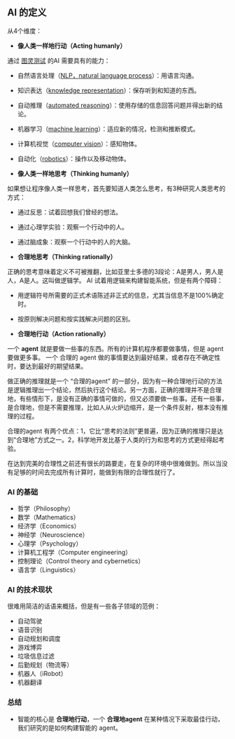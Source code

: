 ## AI 的定义

从4个维度：

- **像人类一样地行动（Acting humanly）**

通过 [图灵测试](http://baike.baidu.com/item/%E5%9B%BE%E7%81%B5%E6%B5%8B%E8%AF%95) 的AI 需要具有的能力：
 - 自然语言处理（[NLP，natural language process](https://en.wikipedia.org/wiki/Natural_language_processing)）：用语言沟通。
 - 知识表达（[knowledge representation](https://en.wikipedia.org/wiki/Knowledge_representation_and_reasoning)）：保存听到和知道的东西。
 - 自动推理（[automated reasoning](https://en.wikipedia.org/wiki/Automated_reasoning)）：使用存储的信息回答问题并得出新的结论。
 - 机器学习（[machine learning](https://en.wikipedia.org/wiki/Machine_learning)）：适应新的情况，检测和推断模式。
 - 计算机视觉（[computer vision](https://en.wikipedia.org/wiki/Computer_vision)）：感知物体。
 - 自动化（[robotics](https://en.wikipedia.org/wiki/Robotics)）：操作以及移动物体。

- **像人类一样地思考（Thinking humanly）**

如果想让程序像人类一样思考，首先要知道人类怎么思考，有3种研究人类思考的方式：
 - 通过反思：试着回想我们曾经的想法。
 - 通过心理学实验：观察一个行动中的人。
 - 通过脑成象：观察一个行动中的人的大脑。

- **合理地思考（Thinking rationally）**

正确的思考意味着定义不可被推翻，比如亚里士多德的3段论：A是男人，男人是人，A是人。这叫做逻辑学。
AI 试着用逻辑来构建智能系统，但是有两个障碍：

 - 用逻辑符号所需要的正式术语陈述非正式的信息，尤其当信息不是100%确定时。
 - 按原则解决问题和按实践解决问题的区别。

- **合理地行动（Action rationally）**

一个 **agent** 就是要做一些事的东西。所有的计算机程序都要做事情，但是 agent 要做更多事。
一个 合理的 agent 做的事情要达到最好结果，或者存在不确定性时，要达到最好的期望结果。

做正确的推理就是一个 “合理的agent” 的一部分，因为有一种合理地行动的方法是逻辑推理出一个结论，然后执行这个结论。另一方面，正确的推理并不是合理地，有些情形下，是没有正确的事情可做的，但又必须要做一些事。还有一些事，是合理地，但是不需要推理，比如人从火炉边缩开，是一个条件反射，根本没有推理的过程。

合理的agent 有两个优点：1，它比“思考的法则”更普遍，因为正确的推理只是达到“合理地”方式之一。2，科学地开发比基于人类的行为和思考的方式更经得起考验。

在达到完美的合理性之前还有很长的路要走，在复杂的环境中很难做到。所以当没有足够的时间去完成所有计算时，能做到有限的合理性就行了。

### AI 的基础

 - 哲学（Philosophy）
 - 数学（Mathematics）
 - 经济学（Economics）
 - 神经学（Neuroscience）
 - 心理学（Psychology）
 - 计算机工程学（Computer engineering）
 - 控制理论（Control theory and cybernetics）
 - 语言学（Linguistics）


### AI 的技术现状

很难用简洁的话语来概括，但是有一些各子领域的范例：

 - 自动驾驶
 - 语音识别
 - 自动规划和调度
 - 游戏博弈
 - 垃圾信息过滤
 - 后勤规划（物流等）
 - 机器人（iRobot）
 - 机器翻译


### 总结

 - 智能的核心是 **合理地行动**，一个 **合理地agent** 在某种情况下采取最佳行动，我们研究的是如何构建智能的 agent。

